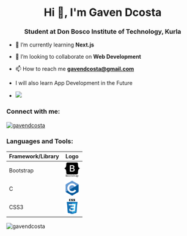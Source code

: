 <h1 align="center">Hi 👋, I'm Gaven Dcosta</h1>
<h3 align="center">Student at Don Bosco Institute of Technology, Kurla</h3>

- 🌱 I’m currently learning **Next.js**

- 👯 I’m looking to collaborate on **Web Development**

- 📫 How to reach me **gavendcosta@gmail.com**

- I will also learn App Development in the Future

- ![](https://komarev.com/ghpvc/?username=TeddyGaven)

<h3 align="left">Connect with me:</h3>
<p align="left">
<a href="https://www.linkedin.com/in/gaven-dcosta-b18165239/" target="blank"><img align="center" src="https://raw.githubusercontent.com/rahuldkjain/github-profile-readme-generator/master/src/images/icons/Social/linked-in-alt.svg" alt="gavendcosta" height="30" width="40" /></a>
</p>

<h3 align="left">Languages and Tools:</h3>
<p align="center">
    <table align="center">
        <thead>
            <tr>
                <th>Framework/Library</th>
                <th>Logo</th>
            </tr>
        </thead>
        <tbody>
            <tr>
                <td>Bootstrap</td>
                <td><img src="https://raw.githubusercontent.com/devicons/devicon/master/icons/bootstrap/bootstrap-plain-wordmark.svg" alt="bootstrap" width="40" height="40"/></td>
            </tr>
            <tr>
                <td>C</td>
                <td><img src="https://raw.githubusercontent.com/devicons/devicon/master/icons/c/c-original.svg" alt="c" width="40" height="40"/></td>
            </tr>
            <tr>
                <td>CSS3</td>
                <td><img src="https://raw.githubusercontent.com/devicons/devicon/master/icons/css3/css3-original-wordmark.svg" alt="css3" width="40" height="40"/></td>
            </tr>
            <!-- Add more rows for other frameworks and libraries -->
        </tbody>
    </table>
</p>


 
<p><img align="center" src="https://github-readme-streak-stats.herokuapp.com/?user=gavendcosta&" alt="gavendcosta" /></p>

